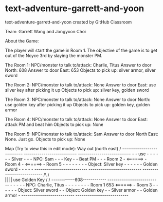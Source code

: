 # text-adventure-garrett-and-yoon
text-adventure-garrett-and-yoon created by GitHub Classroom

Team: Garrett Wang and Jongyoon Choi


About the Game:

The player will start the game in Room 1. The objective of the game is to get out of the Noyce 3rd by slaying the monster PM. 

The Room 1:
NPC/monster to talk to/attack: Charlie, Titus
Answer to door North: 608
Answer to door East: 653
Objects to pick up: silver armor, silver sword

The Room 2:
NPC/monster to talk to/attack: None
Answer to door East: use silver key after picking it up
Objects to pick up: silver key, golden sword

The Room 3:
NPC/monster to talk to/attack: None
Answer to door North: use golden key after picking it up
Objects to pick up: golden key, golden armor

The Room 4:
NPC/monster to talk to/attack: None
Answer to door East: attack PM and beat him
Objects to pick up: None

The Room 5: 
NPC/monster to talk to/attack: Sam
Answer to door North East: None. Just go. 
Objects to pick up: None


Map (Try to view this in edit mode):
                                                                                                                 Way out (north east)
                                                                                                                /
      ---------------------------             ---------------------------            ---------------------------
      -                         -     use     -                         -            -                         -
      -                         -    Silver   -                         -            -       NPC: Sam          -
      -                         -      Key    -                         -  Beat PM   -                         -
      -         Room 2          -   <======>  -          Room 4         -   <======> -        Room 5           -
      -                         -             -                         -            -                         -
      -   Object: Silver key    -             -                         -            -                         -
      -           Golden sword  -             -                         -            -                         -
      ---------------------------             ---------------------------            ---------------------------
                  /\                                       /\
                  ||                                       ||  use Golden Key
                  \/                                       \/
      ------------608------------             ---------------------------
      -                         -             -                         -
      -  NPC: Charlie, Titus    -             -                         -
      -                         -             -                         -
      -         Room 1          653 <======>  -          Room 3         -
      -                         -             -                         -
      -    Object: Silver sword -             -   Object: Golden key    -
      -            Silver armor -             -           Golden armor  -
      ---------------------------             ---------------------------






















